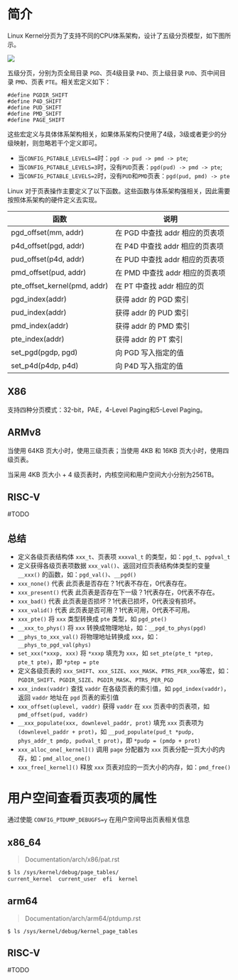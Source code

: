 # 简介

Linux Kernel分页为了支持不同的CPU体系架构，设计了五级分页模型，如下图所示。

![](https://ask.qcloudimg.com/http-save/yehe-10025783/cda261af0a0adbc5922d917b5f0e36c5.jpg)

五级分页，分别为页全局目录 `PGD`、页4级目录 `P4D`、页上级目录 `PUD`、页中间目录 `PMD`、页表 `PTE`。相关宏定义如下：

```
#define PGDIR_SHIFT
#define P4D_SHIFT
#define PUD_SHIFT
#define PMD_SHIFT
#define PAGE_SHIFT
```

这些宏定义与具体体系架构相关，如果体系架构只使用了4级，3级或者更少的分级映射，则忽略若干个定义即可。

- 当`CONFIG_PGTABLE_LEVELS=4`时：`pgd -> pud -> pmd -> pte`;
- 当`CONFIG_PGTABLE_LEVELS=3`时，没有`PUD`页表：`pgd(pud) -> pmd -> pte`;
- 当`CONFIG_PGTABLE_LEVELS=2`时，没有`PUD`和`PMD`页表：`pgd(pud, pmd) -> pte`

Linux 对于页表操作主要定义了以下函数。这些函数与体系架构强相关，因此需要按照体系架构的硬件定义去实现。

| 函数                         | 说明                             |
| ---------------------------- | -------------------------------- |
| pgd_offset(mm, addr)         | 在 PGD 中查找 addr 相应的页表项  |
| p4d_offset(pgd, addr)        | 在 P4D 中查找  addr 相应的页表项 |
| pud_offset(p4d, addr)        | 在 PUD 中查找  addr 相应的页表项 |
| pmd_offset(pud, addr)        | 在 PMD 中查找  addr 相应的页表项 |
| pte_offset_kernel(pmd, addr) | 在 PT 中查找  addr 相应的页      |
| pgd_index(addr)              | 获得 addr 的 PGD 索引            |
| pud_index(addr)              | 获得 addr 的 PUD 索引            |
| pmd_index(addr)              | 获得 addr 的 PMD 索引            |
| pte_index(addr)              | 获得 addr 的 PT 索引             |
| set_pgd(pgdp, pgd)           | 向 PGD 写入指定的值              |
| set_p4d(p4dp, p4d)           | 向 P4D 写入指定的值              |

## X86

支持四种分页模式：32-bit，PAE，4-Level Paging和5-Level Paging。

## ARMv8

当使用 64KB 页大小时，使用三级页表；当使用 4KB 和 16KB 页大小时，使用四级页表。

当采用 4KB 页大小 + 4 级页表时，内核空间和用户空间大小分别为256TB。

## RISC-V

#TODO

## 总结

* 定义各级页表结构体 `xxx_t`、页表项 `xxxval_t` 的类型，如：`pgd_t`、`pgdval_t`
* 定义获得各级页表项数据 `xxx_val()`、返回对应页表结构体类型的变量 `__xxx()` 的函数，如：`pgd_val()`、`__pgd()`
* `xxx_none()` 代表 此页表是否存在？1代表不存在，0代表存在。
* `xxx_present()` 代表 此页表是否存在下一级？1代表存在，0代表不存在。
* `xxx_bad()` 代表 此页表是否损坏？1代表已损坏，0代表没有损坏。
* `xxx_valid()` 代表 此页表是否可用？1代表可用，0代表不可用。
* `xxx_pte()` 将 `xxx` 类型转换成 `pte` 类型，如 `pgd_pte()`
* `__xxx_to_phys()` 将 `xxx` 转换成物理地址，如：`__pgd_to_phys(pgd)`
* `__phys_to_xxx_val()` 将物理地址转换成 `xxx`，如：`__phys_to_pgd_val(phys)`
* `set_xxx(*xxxp, xxx)` 将 `*xxxp` 填充为 `xxx`，如 `set_pte(pte_t *ptep, pte_t pte)`，即 `*ptep = pte`
* 定义各级页表的 `xxx_SHIFT`、`xxx_SIZE`、`xxx_MASK`、`PTRS_PER_xxx`等宏，如：`PGDIR_SHIFT`、`PGDIR_SIZE`、`PGDIR_MASK`、`PTRS_PER_PGD`
* `xxx_index(vaddr)` 查找 `vaddr` 在各级页表的索引值，如 `pgd_index(vaddr)`，返回 `vaddr` 地址在 `pgd` 页表的索引值
* `xxx_offset(uplevel, vaddr)` 获得 `vaddr` 在 `xxx` 页表中的页表项，如 `pmd_offset(pud, vaddr)`
* `__xxx_populate(xxx, downlevel_paddr, prot)` 填充 `xxx` 页表项为 `(downlevel_paddr + prot)`，如 `__pud_populate(pud_t *pudp, phys_addr_t pmdp, pudval_t prot)`，即 `*pudp = (pmdp + prot)`
* `xxx_alloc_one[_kernel]()` 调用 `page` 分配器为 `xxx` 页表分配一页大小的内存，如：`pmd_alloc_one()`
* `xxx_free[_kernel]()` 释放 `xxx` 页表对应的一页大小的内存，如：`pmd_free()`

# 用户空间查看页表项的属性

通过使能 `CONFIG_PTDUMP_DEBUGFS=y` 在用户空间导出页表相关信息

## x86_64

> Documentation/arch/x86/pat.rst

```bash
$ ls /sys/kernel/debug/page_tables/
current_kernel  current_user  efi  kernel
```

## arm64

> Documentation/arch/arm64/ptdump.rst

```
$ ls /sys/kernel/debug/kernel_page_tables
```

## RISC-V

#TODO
